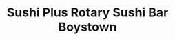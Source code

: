 ---
layout: place
title: Sushi Plus Rotary Sushi Bar Boystown
permalink: /illinois/chicago/sushi-plus-rotary-sushi-bar-boystown.html
stateAbbr: IL
stateName: Illinois
cityName: Chicago
seo:
  type: restaurant
  links: https://www.rotarysushi.com/
place_id: ChIJxz_9GqTTD4gR44QMPax89Sg
photos:
  - name: >-
      places/ChIJxz_9GqTTD4gR44QMPax89Sg/photos/AeeoHcIV8fGEEZq0no0OoqA45c16akxcsW2lMfQFPms7QuBcJ9LSvU6FVadEjvax75r8hGmfwcSPe3uZ2UIegJmA1AK4ALueikOkhwwwJncUEQ61Kr2NJUXSQn-znXjPh2s8qJf9LTUGTA07arMX5DCnBOI2NFdWcpjWIWrgsYaTF-cJFr0T8ITw54hsrZu6Fb6smHb_Ucb5HlvSiqFT04-7Bt02HHhhjefQfbv40RfnOLi74-7omPJi5wqt5vFFDWWrTJnxEoXuJc9qHxnWmIoADQPcxRe-UTkJRmFvkwKoqGuSGD4p6RT1WRdJtpMBzXxRUjrzl_lDXwUT_XGKbOBhhVWgQuHI-LtaDNcOKjBCSEJ1xjM_sptqRITmYHKO63Gx0nqL5izqrTAcZA4AH-tDa03DeVdQ0uDvsAbAIU0XfNLtjIE_
    widthPx: 3600
    heightPx: 4800
    authorAttributions:
      - displayName: Hanna Romero Molina
        uri: https://maps.google.com/maps/contrib/103379236957791218924
        photoUri: >-
          https://lh3.googleusercontent.com/a-/ALV-UjU_0BRpSCkFF41yGl4knrSqVICPDa_87firjp24kD2-DGgfj_OL=s100-p-k-no-mo
    flagContentUri: >-
      https://www.google.com/local/imagery/report/?cb_client=maps_api_places.places_api&image_key=!1e10!2sCIHM0ogKEICAgID29P3bpQE&hl=en-US
    googleMapsUri: >-
      https://www.google.com/maps/place//data=!3m4!1e2!3m2!1sCIHM0ogKEICAgID29P3bpQE!2e10!4m2!3m1!1s0x880fd3a41afd3fc7:0x28f57cac3d0c84e3
  - name: >-
      places/ChIJxz_9GqTTD4gR44QMPax89Sg/photos/AeeoHcJwAIjNh0riiOzSSXURcRuuIOiwEN5tnqbXTmAsH6Uk9QesaZIN8J7f4Wa8UzjglDSVkH4BsmNRLzRZDhniGA5QQ8sR3ymBmDwp760VQsyO29E9naLXJQZ1JT9vVHeuoE-WcsLJsmT_O1KHY5vrQqqn_ttLONeS4Dn0JV7yffcTFPrXWBGM_znO4-yVciImVqMpDxHF9dkcIciKOPm_bBmmUcxeWXnFfjXkJ1iEMjZ1M4ENKjhdCI8Bw72_ED3rdW9UKyigyglMy6w2dQL6R4EIODhFJXBUjxI6sqDCRGziZg
    widthPx: 4800
    heightPx: 3200
    authorAttributions:
      - displayName: Sushi Plus Rotary Sushi Bar Boystown
        uri: https://maps.google.com/maps/contrib/115553418635733845316
        photoUri: >-
          https://lh3.googleusercontent.com/a-/ALV-UjWuWManBRYkFxiomXNLmsFOxEONF_VnYFa_WpnViMiNTmRjk_s=s100-p-k-no-mo
    flagContentUri: >-
      https://www.google.com/local/imagery/report/?cb_client=maps_api_places.places_api&image_key=!1e10!2sAF1QipMl4dlkRrQRvC-ULzIOWPKyjIvD-VwLAEHW58AJ&hl=en-US
    googleMapsUri: >-
      https://www.google.com/maps/place//data=!3m4!1e2!3m2!1sAF1QipMl4dlkRrQRvC-ULzIOWPKyjIvD-VwLAEHW58AJ!2e10!4m2!3m1!1s0x880fd3a41afd3fc7:0x28f57cac3d0c84e3
  - name: >-
      places/ChIJxz_9GqTTD4gR44QMPax89Sg/photos/AeeoHcIeDW5KJMmohOxXdSN-G_t451KlFJBWA10fkOyxSwjamMBhC-4wCvs10j07czjBqsYCp4HWD5iksMmCPx-tbOEuyIYQp4QzfFPn2apy_82GtWSwzT2txwR7nPi9NC1v3WZBWfGSm00MoCoZ4lyucqX7RAIZwFOVp_s0fzIznLGSbYE0AeH2Lq1nk5QrJ8lxLoVuy3qSMK8xrVRMW3n72LX_4aG4It8kqm5JN5iNKpvgT53Z6JVWXWrzX634A8VaaLWCNpVfyziEXxFkNVYRO76ByPBZ1WoUG6z_w3G7PuBOxPsPU22Jc-nuEwxnK_gCx0L3nem0c1Qix5eaeYD2J3WfKtx406hBZSRc94s5Ew8JkVUhtJhpLQxCN8Z_RT2IGxiqOPZgfbR5yGmXJAIvKtwbfgEAkyLeENMeeUNIjc0mDA
    widthPx: 4000
    heightPx: 3000
    authorAttributions:
      - displayName: Dan McG
        uri: https://maps.google.com/maps/contrib/100658969387032735485
        photoUri: >-
          https://lh3.googleusercontent.com/a-/ALV-UjW5lA1nwOWLc1jClbymBHsRBVa6hjWllSUdOk27sEuxbMMCEzBj=s100-p-k-no-mo
    flagContentUri: >-
      https://www.google.com/local/imagery/report/?cb_client=maps_api_places.places_api&image_key=!1e10!2sCIHM0ogKEICAgIC3sKiKCA&hl=en-US
    googleMapsUri: >-
      https://www.google.com/maps/place//data=!3m4!1e2!3m2!1sCIHM0ogKEICAgIC3sKiKCA!2e10!4m2!3m1!1s0x880fd3a41afd3fc7:0x28f57cac3d0c84e3
  - name: >-
      places/ChIJxz_9GqTTD4gR44QMPax89Sg/photos/AeeoHcK1k3lNZD1bzo_7XanleMfNSSMqMv6Em-j8jrFxRS22T3gsVI-lqN-9YJ0NRfP4iFes8pVbb-1ncIi_AjtdkE2WmvZPzWpZ57umyM5Ybh0XsiXGzLL1o7iIQAxMquyQp5E2IdVyDR1XjrUX767TE8kHdlIyjWXRimkeMGoQ35YODJo_fLwJz-SFfPpFYLvSLTGYLkmrSxg0Qrzty1X14TNT-afur71wDhYQWWiu1GDC_IzKzSXd3CVP7MlmOqAW_thbpVrCSD9sCfuswWRe2OHXnZoWH2SMAH6mUKbFlQ4nXV-embCTfbbSIGeEcwMMAKB4fl9MhYZggY627oEQkYFi7Lolff621N3LhB-mZezhBa0eLsgZ9EhNDJ7ov3tvHrOIyHkYzAs73g3REkkXOzlvk57S4FxMOmXU4scnCGCIuWo
    widthPx: 4032
    heightPx: 3024
    authorAttributions:
      - displayName: S. C.
        uri: https://maps.google.com/maps/contrib/115737058871029081555
        photoUri: >-
          https://lh3.googleusercontent.com/a-/ALV-UjUbSvTmIFtkRyqfLfXTb2Dym8C0pmd4hfYRzAetDE9wPpEsCOq-=s100-p-k-no-mo
    flagContentUri: >-
      https://www.google.com/local/imagery/report/?cb_client=maps_api_places.places_api&image_key=!1e10!2sCIHM0ogKEICAgIC1pJH20wE&hl=en-US
    googleMapsUri: >-
      https://www.google.com/maps/place//data=!3m4!1e2!3m2!1sCIHM0ogKEICAgIC1pJH20wE!2e10!4m2!3m1!1s0x880fd3a41afd3fc7:0x28f57cac3d0c84e3
  - name: >-
      places/ChIJxz_9GqTTD4gR44QMPax89Sg/photos/AeeoHcK0JoUIZDLA7_0baJQ8pZ-H2DzTAFZpqEzEiVEXxWtoR_ICDcoGTuRNDfm4l3SMzTxaEPbEdV3iGm3gTOyRz9HsPiCPU2u4taxy3abyVbbgEwjozbBttJJUVQ7DSeTq0k1Lvo91i8QvkRIBxL4jifFQJAk1PaQcgNeNlh7OPcCC9vpyQ3aEir3Hh4fGaAZSeuK01j2Vfg-r-DmWSOoBJW4ISVU9UBWGPI0PQU-CoroV5mKJofWhEI9ZrjgG7CwSuJhDeYzTBqDJzGVTlbBmzdAwIwx4HZE7MIu3vF2NQWWxNTlOf2Mc5iPzUsPuz-HaDmdMIrM00HKzbwm4CA7UbZZfiaCJ1v5LAXkvE-bkmlhJuM45mgPWojJ2dOd32xymw-EdLzljV2L_BMH6cN-TmCvjZBNNHajvX0191rwhNwUWCA
    widthPx: 775
    heightPx: 620
    authorAttributions:
      - displayName: Charles Santos
        uri: https://maps.google.com/maps/contrib/102901038350706332712
        photoUri: >-
          https://lh3.googleusercontent.com/a/ACg8ocJeAjgPzCxjIZf-asOilz35tJOnfRcvMKBuldAeXCnl3igtRw=s100-p-k-no-mo
    flagContentUri: >-
      https://www.google.com/local/imagery/report/?cb_client=maps_api_places.places_api&image_key=!1e10!2sCIHM0ogKEICAgMCotoWQYA&hl=en-US
    googleMapsUri: >-
      https://www.google.com/maps/place//data=!3m4!1e2!3m2!1sCIHM0ogKEICAgMCotoWQYA!2e10!4m2!3m1!1s0x880fd3a41afd3fc7:0x28f57cac3d0c84e3
  - name: >-
      places/ChIJxz_9GqTTD4gR44QMPax89Sg/photos/AeeoHcLujsHJODe5qcIxQEqYT-Hz3oeqf8pqKJRRKscRE-NSKY-0KIOFHTSjZ_AGgCoIllqP1fdug8ribih7ZNkC-4rUY0sgNDalmdaKxSIm6OeBm8RiP2XECXSf_4HeQlczRPKLLAeLN4eBohP7jLeDFk0UR1RQ7Th6Opcq79SRuRYZ9n_CR8feHnj_mKpIFOTqm9Lt4EOYnYYDaiTiv5LeiBJZ5cZVlFNOZoDuMKAGcCkvWMDYxeF8oon1TLjrN1NJc03ceQ2EL7rn04osgRyxC8pLx-QlGi9yC_z6K60NGhgYy4IDGiZP-_M7LgkkDHPBLLj0H5MRYTJaPypNCGq_kjx9rwWefKd2McQGueCU42vZ48l5OHaUmWsn8pBJwsyDu95H2dSRMOfhWnjr1wd7qeWxoHQ9yZsWllFdpiI0XscxLg
    widthPx: 4032
    heightPx: 3024
    authorAttributions:
      - displayName: Rameil Azizi
        uri: https://maps.google.com/maps/contrib/117983602085972792541
        photoUri: >-
          https://lh3.googleusercontent.com/a-/ALV-UjVaE4T1nnfNUebjoEC03qviewx_GT_RXDdJXMbhUV1LaKIgbN_K=s100-p-k-no-mo
    flagContentUri: >-
      https://www.google.com/local/imagery/report/?cb_client=maps_api_places.places_api&image_key=!1e10!2sCIHM0ogKEICAgIDngNHETg&hl=en-US
    googleMapsUri: >-
      https://www.google.com/maps/place//data=!3m4!1e2!3m2!1sCIHM0ogKEICAgIDngNHETg!2e10!4m2!3m1!1s0x880fd3a41afd3fc7:0x28f57cac3d0c84e3
  - name: >-
      places/ChIJxz_9GqTTD4gR44QMPax89Sg/photos/AeeoHcJMrUReLhyNb86A78UG_dQaEnRe4AarQcs7IMV5MMiu8fF8Lpk31KanMhTGiG9GuAMwd7773yDPb7e5jejlnKadUBVFujSPAp-AtA-VZz8e-cHnRdlnn4KBAv_dJEA8APxWDQPhz63wJdRRRtRow-lwTn0E89Svf1vSzD5yrTq1ZJK3RnO9jREuCkN9wAp8Lwohk-iBaaEPaLH1g64dNMIelkfkuyTencBJBlWYUYvcZ6Wlk_We1zm_fAeHtAe4p_vf0i4ktaGNozXyXmCKLk34bcFQ-3Bb7cX6FfCF_Ymwew5fPTUXvXG654arILAupqT1l894vExmBDtm6c596BYbP5APnZ-bBi8DtUVJLbZcJk6wDoCtI19jlZC_-TUxUgHBGZCwxrfdiL9AD3IF2pec2hYpwxTuRrzaIKhnaFs6Ug
    widthPx: 3024
    heightPx: 4032
    authorAttributions:
      - displayName: Buster Doge
        uri: https://maps.google.com/maps/contrib/101624917489091353482
        photoUri: >-
          https://lh3.googleusercontent.com/a-/ALV-UjWc4JX82vUodPPXAq7o1i-y_0KtrbS9-YYs9Bo837M5acsuwLYb=s100-p-k-no-mo
    flagContentUri: >-
      https://www.google.com/local/imagery/report/?cb_client=maps_api_places.places_api&image_key=!1e10!2sCIHM0ogKEICAgID30YubUA&hl=en-US
    googleMapsUri: >-
      https://www.google.com/maps/place//data=!3m4!1e2!3m2!1sCIHM0ogKEICAgID30YubUA!2e10!4m2!3m1!1s0x880fd3a41afd3fc7:0x28f57cac3d0c84e3
  - name: >-
      places/ChIJxz_9GqTTD4gR44QMPax89Sg/photos/AeeoHcIPP75O7vNiy2l4gz-N3g6gN_qZlTeOD8rl-vA_nqO1GBjY6yIUztP3FBwpq9ztLl3c1yefCKw38x9o2pI3K2QMrnhwAbZzqknv82hfd_P56BSSx2LMKDRa81tDIdfFN0syqCBQ-bN_Nqy234R-6DINrjmF5wvJ0XrshK3TgT1K2C1S24norB5lyVqsiF5ewk_1Qe8yJnvcxx7q8h8f6nbNnEITCGFpAOJpS-TvYm0aFLmAKY073rmXps_z30NfNL677BY30yyU_iYHPiMtqwkNBSsG67CcDYwHXQSg3gEubSlpLvgflqRp0cCR6o3jipKgNGqzN-fwa1UawcZbkEtCQcy8C-syP3TTOFOquRXBCqk9K3v3Ue6HMPN77iICUEGG08QPaxQTY3Mt_jNVfbhAyGFlSwnLXsIx4axxeM89ig
    widthPx: 1920
    heightPx: 1440
    authorAttributions:
      - displayName: Sory Barrera
        uri: https://maps.google.com/maps/contrib/113576815174416829901
        photoUri: >-
          https://lh3.googleusercontent.com/a-/ALV-UjXKzp3QjlkUqYWD9vDBwZIWbkVPwcfZotXeqYwyTJfaYBRktsQM=s100-p-k-no-mo
    flagContentUri: >-
      https://www.google.com/local/imagery/report/?cb_client=maps_api_places.places_api&image_key=!1e10!2sCIHM0ogKEICAgICXsu7bcw&hl=en-US
    googleMapsUri: >-
      https://www.google.com/maps/place//data=!3m4!1e2!3m2!1sCIHM0ogKEICAgICXsu7bcw!2e10!4m2!3m1!1s0x880fd3a41afd3fc7:0x28f57cac3d0c84e3
  - name: >-
      places/ChIJxz_9GqTTD4gR44QMPax89Sg/photos/AeeoHcIuFlijLZrBu4L0JmhZxSCp-PSSsof2a_bxcUAc_Mtiwl_ZMVWvlCjAYy-tHNSzmhl_4fjFrztA2JRxEKso1RY-WtehOX3IgNOqeshs3yEVMRzfaeXNssx9INJLSBxwiJ3BRk3hSUvNyxC3TRArYkkx8d4QI1s1cA_vjId_AqZMOevcbGiRU3qH8qgHBjIpG_eKsVGMD1xUGMLTTH7wqM3WrXqWaode_hkhU6Ih-T3zIqABoGVqukF5NMEdKPuc2cxH2uOufi3ETYjwMMaXqNpE9oCwF1g7kpKWUZPU4BsIyKMaOj39yqr1NFfOKbkN8BcGRJm7Nz83_QQEi3QRZXt0zF1qaepBE2yWUvPv6-0QsElvXov2kXqzihPNsdMsyocYCXLe5A86xKyRu6Rie1xo5RZY2eF9Is0xYYdC2VaOxOHh
    widthPx: 3024
    heightPx: 4032
    authorAttributions:
      - displayName: Lue
        uri: https://maps.google.com/maps/contrib/112725953447324604052
        photoUri: >-
          https://lh3.googleusercontent.com/a/ACg8ocLPrJEYCL6ze-o8ldlp-SVYxh_RG-Lys9na9MGbEyTjmueM0A=s100-p-k-no-mo
    flagContentUri: >-
      https://www.google.com/local/imagery/report/?cb_client=maps_api_places.places_api&image_key=!1e10!2sCIHM0ogKEICAgICjhrK47gE&hl=en-US
    googleMapsUri: >-
      https://www.google.com/maps/place//data=!3m4!1e2!3m2!1sCIHM0ogKEICAgICjhrK47gE!2e10!4m2!3m1!1s0x880fd3a41afd3fc7:0x28f57cac3d0c84e3
  - name: >-
      places/ChIJxz_9GqTTD4gR44QMPax89Sg/photos/AeeoHcI5bBAYoYV3advehd62J-p4lEPMXffXEgPgoQruM53iJXrI8eGVWs2oIs-Z-MTynyOaze2KdGzBzbhfnTu9aeWNZgMSE29ZEqtBT5WvWt0hvl6bk0pjqVnBIgGFPyuqJhA72WoufWfxbtG6ioRvqNKqfDx9KJU-Y1Otnk0G6yhl_f-GzTHg95DbfphXCmXC1AqKGTq6VT5B3_GCb2Ll9iwbpy5YiJ9belzI5UwAH8FnOIT0Np19xIcAvLcNjeteaWIJCbGZdvxYVqxjR7WzWvxQPAKI504Mg_EYHKMCeiJv_YDLkcf-oeSiuBW45ahwGCJB8DVruy_fJXOYjgFGIHnbZJ2ofikr_ay59GOMRCJDVdo-tSEqD2__ZpJqmxhqzrRVn_5Khgv-66BwtAVmVlMUX18-qt1viGgGPrdIEQJ_Cm4
    widthPx: 4800
    heightPx: 4292
    authorAttributions:
      - displayName: Hanna Romero Molina
        uri: https://maps.google.com/maps/contrib/103379236957791218924
        photoUri: >-
          https://lh3.googleusercontent.com/a-/ALV-UjU_0BRpSCkFF41yGl4knrSqVICPDa_87firjp24kD2-DGgfj_OL=s100-p-k-no-mo
    flagContentUri: >-
      https://www.google.com/local/imagery/report/?cb_client=maps_api_places.places_api&image_key=!1e10!2sCIHM0ogKEICAgID29P3brQE&hl=en-US
    googleMapsUri: >-
      https://www.google.com/maps/place//data=!3m4!1e2!3m2!1sCIHM0ogKEICAgID29P3brQE!2e10!4m2!3m1!1s0x880fd3a41afd3fc7:0x28f57cac3d0c84e3
address: 3219 N Broadway, Chicago, IL 60657, USA
street: 3219 N Broadway
city: Chicago
state: IL
zip: '60657'
country: USA
neighborhood: Lake View East
latitude: '41.940684'
longitude: '-87.644231'
accessibility_options:
  wheelchairAccessibleParking: true
  wheelchairAccessibleEntrance: true
  wheelchairAccessibleRestroom: true
  wheelchairAccessibleSeating: true
business_status: OPERATIONAL
name: Sushi Plus Rotary Sushi Bar Boystown
google_maps_links:
  directionsUri: >-
    https://www.google.com/maps/dir//''/data=!4m7!4m6!1m1!4e2!1m2!1m1!1s0x880fd3a41afd3fc7:0x28f57cac3d0c84e3!3e0
  placeUri: https://maps.google.com/?cid=2951402210011677923
  writeAReviewUri: >-
    https://www.google.com/maps/place//data=!4m3!3m2!1s0x880fd3a41afd3fc7:0x28f57cac3d0c84e3!12e1
  reviewsUri: >-
    https://www.google.com/maps/place//data=!4m4!3m3!1s0x880fd3a41afd3fc7:0x28f57cac3d0c84e3!9m1!1b1
  photosUri: >-
    https://www.google.com/maps/place//data=!4m3!3m2!1s0x880fd3a41afd3fc7:0x28f57cac3d0c84e3!10e5
primary_type: Sushi Restaurant
opening_hours:
  openNow: true
  periods:
    - open:
        day: 0
        hour: 12
        minute: 0
      close:
        day: 0
        hour: 22
        minute: 0
    - open:
        day: 1
        hour: 13
        minute: 0
      close:
        day: 1
        hour: 22
        minute: 0
    - open:
        day: 2
        hour: 13
        minute: 0
      close:
        day: 2
        hour: 22
        minute: 0
    - open:
        day: 3
        hour: 13
        minute: 0
      close:
        day: 3
        hour: 22
        minute: 0
    - open:
        day: 4
        hour: 13
        minute: 0
      close:
        day: 4
        hour: 22
        minute: 0
    - open:
        day: 5
        hour: 13
        minute: 0
      close:
        day: 5
        hour: 22
        minute: 30
    - open:
        day: 6
        hour: 12
        minute: 0
      close:
        day: 6
        hour: 22
        minute: 30
  weekdayDescriptions:
    - 'Monday: 1:00 – 10:00 PM'
    - 'Tuesday: 1:00 – 10:00 PM'
    - 'Wednesday: 1:00 – 10:00 PM'
    - 'Thursday: 1:00 – 10:00 PM'
    - 'Friday: 1:00 – 10:30 PM'
    - 'Saturday: 12:00 – 10:30 PM'
    - 'Sunday: 12:00 – 10:00 PM'
  nextCloseTime: '2025-05-04T03:30:00Z'
secondary_opening_hours:
  regular:
    weekdayDescriptions: null
    type: null
  current:
    weekdayDescriptions: null
    type: null
phone: (872) 802-0980
price_level: PRICE_LEVEL_MODERATE
price_range: $20 &ndash; $30
rating: '4.7'
rating_count: 2192
website: https://www.rotarysushi.com/
description: >-
  Discover Sushi Plus Rotary Sushi Bar in Chicago, IL$$$Nestled in the heart of
  Chicago, IL, Sushi Plus Rotary Sushi Bar stands out as a vibrant spot for
  fresh Japanese cuisine, featuring an innovative conveyor belt system that
  delivers a variety of sushi options right to your table. This casual eatery
  specializes in high-quality Japanese fare, including creative rolls and bento
  boxes, making it a go-to choice for those seeking top-rated sushi experiences
  in the city. With its welcoming atmosphere and thoughtful accessibility
  features, such as wheelchair-friendly entrances and seating, it's designed to
  accommodate everyone looking for authentic flavors in a fun setting. Patrons
  can enjoy reasonably priced meals that highlight the best of Japanese
  traditions, perfect for anyone exploring sushi restaurants near you or in
  bustling neighborhoods like Lake View East.
generative_summary: >-
  Discover Sushi Plus Rotary Sushi Bar in Chicago, IL$$$Nestled in the heart of
  Chicago, IL, Sushi Plus Rotary Sushi Bar stands out as a vibrant spot for
  fresh Japanese cuisine, featuring an innovative conveyor belt system that
  delivers a variety of sushi options right to your table. This casual eatery
  specializes in high-quality Japanese fare, including creative rolls and bento
  boxes, making it a go-to choice for those seeking top-rated sushi experiences
  in the city. With its welcoming atmosphere and thoughtful accessibility
  features, such as wheelchair-friendly entrances and seating, it's designed to
  accommodate everyone looking for authentic flavors in a fun setting. Patrons
  can enjoy reasonably priced meals that highlight the best of Japanese
  traditions, perfect for anyone exploring sushi restaurants near you or in
  bustling neighborhoods like Lake View East.
generative_disclosure: Summarized by AI using the Grok-3-Mini model.
reviews: null
review_summary: >-
  What Visitors Love About This Sushi Spot$$$Folks rave about the fresh and
  diverse selection of sushi here, with standout options like creative rolls and
  sashimi that keep things exciting and delicious on every visit. Many
  appreciate the unique conveyor belt setup, which adds a playful twist to
  dining out and makes grabbing your next bite feel like an adventure. Reviewers
  often note the solid value for the price, pointing out that the portions are
  generous without breaking the bank, ideal for casual outings or groups.
  Service stands out as friendly and attentive, helping to create a relaxed vibe
  that enhances the overall meal. If you're on the hunt for reliable sushi
  places near me, this spot consistently delivers a positive experience that's
  worth checking out for its blend of quality and fun.
review_disclosure: Summarized by AI using the Grok-3-Mini model.
parking_options: null
payment_options: null
allow_dogs: null
curbside_pickup: null
delivery: null
dine_in: null
good_for_children: null
good_for_groups: null
good_for_sports: null
live_music: null
menu_for_children: null
outdoor_seating: null
reservable: null
restroom: null
serves_beer: null
serves_breakfast: null
serves_brunch: null
serves_cocktails: null
serves_coffee: null
serves_dinner: null
serves_dessert: null
serves_lunch: null
serves_vegetarian_food: null
serves_wine: null
takeout: null
update_category: enterprise
places_description: null

---